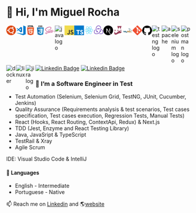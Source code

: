 # 👋 Hi, I'm Miguel Rocha

<div>
    <img align="left" title="" alt="Linux" width="26px" style="max-width: 100%; margin-bottom: 4px;" src="./assets/ubuntu.png"/>
    <img align="left" title="Visual Studio Code" alt="Visual Studio Code" width="26px" style="max-width: 100%; margin-bottom: 4px;" src="./assets/visual-studio-code.png"/>
    <img align="left" title="html" alt="html" width="26px" style="max-width: 100%; margin-bottom: 4px;" src="./assets/html.png"/>
    <img align="left" title="css" alt="css" width="26px" style="max-width: 100%; margin-bottom: 4px;" src="./assets/css.png"/>
    <img align="left" title="sass" alt="sass" width="26px" style="max-width: 100%; margin-bottom: 4px;" src="./assets/sass.png"/>
    <img align="left" src="https://camo.githubusercontent.com/20ffa1c9a31e2c991c8b52b0cb7be938de51db4b7a9299658fef28efb0cc845a/68747470733a2f2f63646e2e6a7364656c6976722e6e65742f67682f64657669636f6e732f64657669636f6e2f69636f6e732f6a6176612f6a6176612d6f726967696e616c2e737667"  width="26px" alt="java logo" data-canonical-src="https://cdn.jsdelivr.net/gh/devicons/devicon/icons/java/java-original.svg" style="max-width: 100%; margin-bottom: 4px;"/>
    <img align="left" title="javascript" alt="javascript" width="26px" style="max-width: 100%; margin-bottom: 4px;" src="./assets/javascript.png"/>
    <img align="left" title="typescript" alt="typescript" width="26px" style="max-width: 100%; margin-bottom: 4px;" src="./assets/typescript.png"/>
    <img align="left" title="react" alt="react" width="26px" style="max-width: 100%; margin-bottom: 4px;" src="./assets/react.png"/>
    <img align="left" title="redux" alt="redux" width="26px" style="max-width: 100%; margin-bottom: 4px;" src="./assets/redux.png"/>
    <img align="left" title="nextjs" alt="nextjs" width="26px" style="max-width: 100%; margin-bottom: 4px;" src="./assets/nextjs.png"/>
    <img align="left" title="jest" alt="jest" width="26px" style="max-width: 100%; margin-bottom: 4px;" src="./assets/jest.png"/>
    <img align="left" title="mysql" alt="mysql" width="26px" style="max-width: 100%; margin-bottom: 4px;" src="./assets/mysql.png"/>
    <img align="left" title="git" alt="git" width="26px" style="max-width: 100%; margin-bottom: 4px;" src="./assets/git.png"/>
    <img align="left" title="github" alt="github" width="26px" style="max-width: 100%; margin-bottom: 4px;" src="./assets/github.png"/>
    <img align="left" src="https://blog.knoldus.com/wp-content/uploads/2020/01/TESTNG.png" width="26" alt="testng logo" style="max-width: 100%; margin-bottom: 4px;">
    <img align="left" src="https://cdn.jsdelivr.net/gh/devicons/devicon/icons/apache/apache-original.svg" width="26" alt="apache" style="max-width: 100%; margin-bottom: 4px;">
    <img align="left" src="https://seeklogo.com/images/S/selenium-logo-A1B53CEFB0-seeklogo.com.png" width="26" alt="selenium logo" style="max-width: 100%; margin-bottom: 4px;" />
    <img align="left" src="https://www.svgrepo.com/show/354202/postman-icon.svg" width="26" alt="postman logo" style="max-width: 100%; margin-bottom: 4px;">
    <img align="left" src="https://cdn.jsdelivr.net/gh/devicons/devicon/icons/docker/docker-original.svg"width="26" alt="docker" style="max-width: 100%; margin-bottom: 4px;">
    <img align="left" src="https://upload.wikimedia.org/wikipedia/commons/thumb/f/f1/Icons8_flat_linux.svg/1200px-Icons8_flat_linux.svg.png" width="26" alt="linux" style="max-width: 100%; margin-bottom: 4px;">
    <img align="left" src="https://cdn.jsdelivr.net/gh/devicons/devicon/icons/jira/jira-original.svg" width="26" alt="jira logo"  style="max-width: 100%; margin-bottom: 4px;">
    <br/>
</div>

<br/>

[![Linkedin Badge](https://img.shields.io/badge/-Github-black?style=flat-square&logo=Github&logoColor=white&link=https://github.com/amsrocha2020)](https://github.com/amsrocha2020) [![Linkedin Badge](https://img.shields.io/badge/-LinkedIn-blue?style=flat-square&logo=Linkedin&logoColor=white&link=https://www.linkedin.com/in/antoniorocha/)](https://www.linkedin.com/in/antoniorocha/)


### 🤖 I’m a Software Engineer in Test

- Test Automation (Selenium, Selenium Grid, TestNG, JUnit, Cucumber, Jenkins)
- Quality Assurance (Requirements analysis & test scenarios, Test cases specification, Test cases execution, Regression Tests, Manual Tests)
- React (Hooks, React Routing, ContextApi, Redux) & Next.js
- TDD (Jest, Enzyme and React Testing Library)
- Java, JavaSript & TypeScript
- TestRail & Xray
- Agile Scrum

IDE: Visual Studio Code & IntelliJ


#### 💬 Languages

- English - Intermediate
- Portuguese - Native


📫 Reach me on [Linkedin](https://www.linkedin.com/in/antoniorocha/) and 🌎[website](https://antoniorocha.pt)
